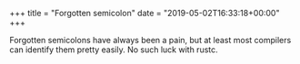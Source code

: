 +++
title = "Forgotten semicolon"
date = "2019-05-02T16:33:18+00:00"
+++

Forgotten semicolons have always been a pain, but at least most compilers can identify them pretty easily. No such luck with rustc.
			